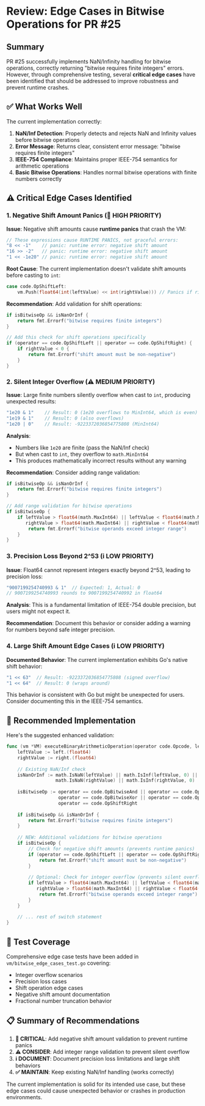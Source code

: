 # Review: Edge Cases in Bitwise Operations for PR #25

## Summary

PR #25 successfully implements NaN/Infinity handling for bitwise operations, correctly returning "bitwise requires finite integers" errors. However, through comprehensive testing, several **critical edge cases** have been identified that should be addressed to improve robustness and prevent runtime crashes.

## ✅ What Works Well

The current implementation correctly:

1. **NaN/Inf Detection**: Properly detects and rejects NaN and Infinity values before bitwise operations
2. **Error Message**: Returns clear, consistent error message: "bitwise requires finite integers"
3. **IEEE-754 Compliance**: Maintains proper IEEE-754 semantics for arithmetic operations
4. **Basic Bitwise Operations**: Handles normal bitwise operations with finite numbers correctly

## ⚠️ Critical Edge Cases Identified

### 1. **Negative Shift Amount Panics** (🚨 HIGH PRIORITY)

**Issue**: Negative shift amounts cause **runtime panics** that crash the VM:

```go
// These expressions cause RUNTIME PANICS, not graceful errors:
"8 << -1"    // panic: runtime error: negative shift amount
"16 >> -2"   // panic: runtime error: negative shift amount
"1 << -1e20" // panic: runtime error: negative shift amount
```

**Root Cause**: The current implementation doesn't validate shift amounts before casting to `int`:

```go
case code.OpShiftLeft:
    vm.Push(float64(int(leftValue) << int(rightValue))) // Panics if rightValue < 0
```

**Recommendation**: Add validation for shift operations:

```go
if isBitwiseOp && isNanOrInf {
    return fmt.Errorf("bitwise requires finite integers")
}

// Add this check for shift operations specifically
if (operator == code.OpShiftLeft || operator == code.OpShiftRight) {
    if rightValue < 0 {
        return fmt.Errorf("shift amount must be non-negative")
    }
}
```

### 2. **Silent Integer Overflow** (⚠️ MEDIUM PRIORITY)

**Issue**: Large finite numbers silently overflow when cast to `int`, producing unexpected results:

```go
"1e20 & 1"    // Result: 0 (1e20 overflows to MinInt64, which is even)
"1e19 & 1"    // Result: 0 (also overflows)
"1e20 | 0"    // Result: -9223372036854775808 (MinInt64)
```

**Analysis**: 
- Numbers like `1e20` are finite (pass the NaN/Inf check)
- But when cast to `int`, they overflow to `math.MinInt64`
- This produces mathematically incorrect results without any warning

**Recommendation**: Consider adding range validation:

```go
if isBitwiseOp && isNanOrInf {
    return fmt.Errorf("bitwise requires finite integers")
}

// Add range validation for bitwise operations
if isBitwiseOp {
    if leftValue > float64(math.MaxInt64) || leftValue < float64(math.MinInt64) ||
       rightValue > float64(math.MaxInt64) || rightValue < float64(math.MinInt64) {
        return fmt.Errorf("bitwise operands exceed integer range")
    }
}
```

### 3. **Precision Loss Beyond 2^53** (ℹ️ LOW PRIORITY)

**Issue**: Float64 cannot represent integers exactly beyond 2^53, leading to precision loss:

```go
"9007199254740993 & 1"  // Expected: 1, Actual: 0
// 9007199254740993 rounds to 9007199254740992 in float64
```

**Analysis**: This is a fundamental limitation of IEEE-754 double precision, but users might not expect it.

**Recommendation**: Document this behavior or consider adding a warning for numbers beyond safe integer precision.

### 4. **Large Shift Amount Edge Cases** (ℹ️ LOW PRIORITY)

**Documented Behavior**: The current implementation exhibits Go's native shift behavior:

```go
"1 << 63"  // Result: -9223372036854775808 (signed overflow)
"1 << 64"  // Result: 0 (wraps around)
```

This behavior is consistent with Go but might be unexpected for users. Consider documenting this in the IEEE-754 semantics.

## 🔧 Recommended Implementation

Here's the suggested enhanced validation:

```go
func (vm *VM) executeBinaryArithmeticOperation(operator code.Opcode, left, right any) error {
    leftValue := left.(float64)
    rightValue := right.(float64)
    
    // Existing NaN/Inf check
    isNanOrInf := math.IsNaN(leftValue) || math.IsInf(leftValue, 0) || 
                  math.IsNaN(rightValue) || math.IsInf(rightValue, 0)
    
    isBitwiseOp := operator == code.OpBitwiseAnd || operator == code.OpBitwiseOr || 
                   operator == code.OpBitwiseXor || operator == code.OpShiftLeft || 
                   operator == code.OpShiftRight
    
    if isBitwiseOp && isNanOrInf {
        return fmt.Errorf("bitwise requires finite integers")
    }
    
    // NEW: Additional validations for bitwise operations
    if isBitwiseOp {
        // Check for negative shift amounts (prevents runtime panics)
        if (operator == code.OpShiftLeft || operator == code.OpShiftRight) && rightValue < 0 {
            return fmt.Errorf("shift amount must be non-negative")
        }
        
        // Optional: Check for integer overflow (prevents silent overflow)
        if leftValue > float64(math.MaxInt64) || leftValue < float64(math.MinInt64) ||
           rightValue > float64(math.MaxInt64) || rightValue < float64(math.MinInt64) {
            return fmt.Errorf("bitwise operands exceed integer range")
        }
    }
    
    // ... rest of switch statement
}
```

## 🧪 Test Coverage

Comprehensive edge case tests have been added in `vm/bitwise_edge_cases_test.go` covering:

- Integer overflow scenarios
- Precision loss cases
- Shift operation edge cases
- Negative shift amount documentation
- Fractional number truncation behavior

## 📋 Summary of Recommendations

1. **🚨 CRITICAL**: Add negative shift amount validation to prevent runtime panics
2. **⚠️ CONSIDER**: Add integer range validation to prevent silent overflow
3. **ℹ️ DOCUMENT**: Document precision loss limitations and large shift behaviors
4. **✅ MAINTAIN**: Keep existing NaN/Inf handling (works correctly)

The current implementation is solid for its intended use case, but these edge cases could cause unexpected behavior or crashes in production environments.